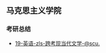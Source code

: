 ## 马克思主义学院

<!-- recent-update-start -->
### 考研总结
- [19-英语-zls-跨考现当代文学-@scu.](personal-summary/mks/19-英语-zls-跨考现当代文学-@scu.md)


<!-- recent-update-end -->